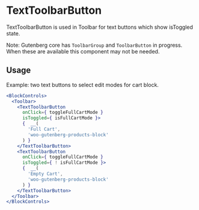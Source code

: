 # TextToolbarButton

TextToolbarButton is used in Toolbar for text buttons which show isToggled state.

Note: Gutenberg core has `ToolbarGroup` and `ToolbarButton` in progress. When these are available this component may not be needed.

## Usage

Example: two text buttons to select edit modes for cart block.

```jsx
<BlockControls>
  <Toolbar>
    <TextToolbarButton
      onClick={ toggleFullCartMode }
      isToggled={ isFullCartMode }>
      {  __(
        'Full Cart',
        'woo-gutenberg-products-block'
      ) }
    </TextToolbarButton>
    <TextToolbarButton
      onClick={ toggleFullCartMode }
      isToggled={ ! isFullCartMode }>
      {  __(
        'Empty Cart',
        'woo-gutenberg-products-block'
      ) }
    </TextToolbarButton>
  </Toolbar>
</BlockControls>
```


